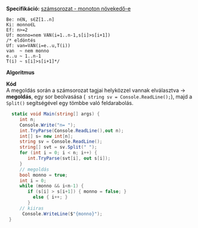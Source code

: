 
**Specifikáció:** [számsorozat - monoton növekedő-e](https://progalap.elte.hu/specifikacio/?data=H4sIAAAAAAAACqtWKi5ITc5My0xOLMnMz1OyUnJKtVLSUSpJLS4pVrKKrlZKSSxJVLJSUtJRykvMTYWwilKLS3NKlKyMamNrAdhsq6pCAAAA#)

```
Be: n∈N, s∈Z[1..n]     
Ki: monno∈L     
Ef: n>=2     
Uf: monno=nem VAN(i=1..n-1,s[i]>s[i+1])     
/* eldöntés      
Uf: van=VAN(i=e..u,T(i))   
van  ~ nem monno  
e..u ~ 1..n-1  
T(i) ~ s[i]>s[i+1]*/  
```

**Algoritmus**


**Kód**  
A megoldás során a számsorozat tagjai helyközzel vannak elválasztva ->   
     **megoldás**, egy sor beolvasása (``` string sv = Console.ReadLine();```), majd a `Split()` segítségével egy tömbbe való feldarabolás.

```c#
  static void Main(string[] args) {  
     int n;  
     Console.Write("n= ");  
     int.TryParse(Console.ReadLine(),out n);  
     int[] s= new int[n];  
     string sv = Console.ReadLine();  
     string[] svt = sv.Split(" ");  
     for (int i = 0; i < n; i++) {  
        int.TryParse(svt[i], out s[i]);  
     }  
     // megoldás  
     bool monno = true;  
     int i = 0;  
     while (monno && i<n-1) {  
        if (s[i] > s[i+1]) { monno = false; }   
          else { i++; }  
        }  
     // kiiras  
      Console.WriteLine($"{monno}");  
 }  
```

